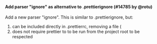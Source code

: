 #### Add parser "ignore" as alternative to .prettierignore (#14785 by @rotu)

Add a new parser "ignore". This is similar to .prettierignore, but:

1. can be included directly in .prettierrc, removing a file (
2. does not require prettier to to be run from the project root to be respected
